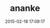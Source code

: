 ---
layout: post
title:  "ananke"
repo:   "hasandries/ananke"
date:   2015-02-18 17:09:17
gemurl: http://github.com/hasandries/ananke
---
